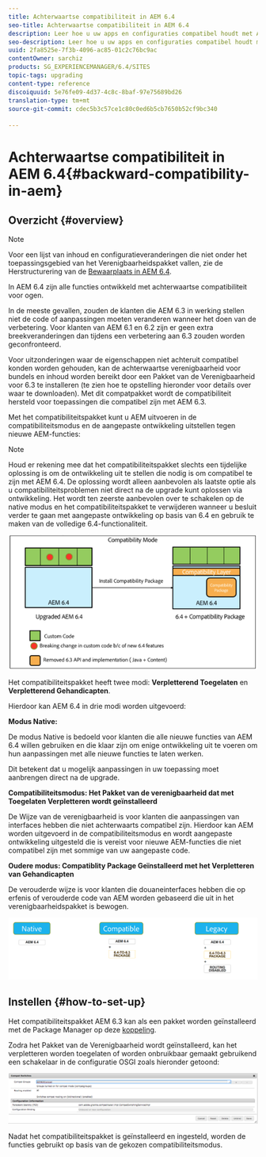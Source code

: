 ```yaml
---
title: Achterwaartse compatibiliteit in AEM 6.4
seo-title: Achterwaartse compatibiliteit in AEM 6.4
description: Leer hoe u uw apps en configuraties compatibel houdt met AEM 6.4
seo-description: Leer hoe u uw apps en configuraties compatibel houdt met AEM 6.4
uuid: 2fa8525e-7f3b-4096-ac85-01c2c76bc9ac
contentOwner: sarchiz
products: SG_EXPERIENCEMANAGER/6.4/SITES
topic-tags: upgrading
content-type: reference
discoiquuid: 5e76fe09-4d37-4c8c-8baf-97e75689bd26
translation-type: tm+mt
source-git-commit: cdec5b3c57ce1c80c0ed6b5cb7650b52cf9bc340

---
```



# Achterwaartse compatibiliteit in AEM 6.4{#backward-compatibility-in-aem}

## Overzicht {#overview}

>[!NOTE]
>
>Voor een lijst van inhoud en configuratieveranderingen die niet onder het toepassingsgebied van het Verenigbaarheidspakket vallen, zie de Herstructurering van de [Bewaarplaats in AEM 6.4](/help/sites-deploying/repository-restructuring.md).

In AEM 6.4 zijn alle functies ontwikkeld met achterwaartse compatibiliteit voor ogen.

In de meeste gevallen, zouden de klanten die AEM 6.3 in werking stellen niet de code of aanpassingen moeten veranderen wanneer het doen van de verbetering. Voor klanten van AEM 6.1 en 6.2 zijn er geen extra breekveranderingen dan tijdens een verbetering aan 6.3 zouden worden geconfronteerd.

Voor uitzonderingen waar de eigenschappen niet achteruit compatibel konden worden gehouden, kan de achterwaartse verenigbaarheid voor bundels en inhoud worden bereikt door een Pakket van de Verenigbaarheid voor 6.3 te installeren (te zien hoe te opstelling hieronder voor details over waar te downloaden). Met dit compatpakket wordt de compatibiliteit hersteld voor toepassingen die compatibel zijn met AEM 6.3.

Met het compatibiliteitspakket kunt u AEM uitvoeren in de compatibiliteitsmodus en de aangepaste ontwikkeling uitstellen tegen nieuwe AEM-functies:

>[!NOTE]
>
>Houd er rekening mee dat het compatibiliteitspakket slechts een tijdelijke oplossing is om de ontwikkeling uit te stellen die nodig is om compatibel te zijn met AEM 6.4. De oplossing wordt alleen aanbevolen als laatste optie als u compatibiliteitsproblemen niet direct na de upgrade kunt oplossen via ontwikkeling. Het wordt ten zeerste aanbevolen over te schakelen op de native modus en het compatibiliteitspakket te verwijderen wanneer u besluit verder te gaan met aangepaste ontwikkeling op basis van 6.4 en gebruik te maken van de volledige 6.4-functionaliteit.

![screen_shot_2018-04-05at4339pm](assets/screen_shot_2018-04-05at43339pm.png)

Het compatibiliteitspakket heeft twee modi: **Verpletterend Toegelaten** en **Verpletterend Gehandicapten**.

Hierdoor kan AEM 6.4 in drie modi worden uitgevoerd:

**Modus Native:**

De modus Native is bedoeld voor klanten die alle nieuwe functies van AEM 6.4 willen gebruiken en die klaar zijn om enige ontwikkeling uit te voeren om hun aanpassingen met alle nieuwe functies te laten werken.

Dit betekent dat u mogelijk aanpassingen in uw toepassing moet aanbrengen direct na de upgrade.

**Compatibiliteitsmodus: Het Pakket van de verenigbaarheid dat met Toegelaten Verpletteren wordt geïnstalleerd**

De Wijze van de verenigbaarheid is voor klanten die aanpassingen van interfaces hebben die niet achterwaarts compatibel zijn. Hierdoor kan AEM worden uitgevoerd in de compatibiliteitsmodus en wordt aangepaste ontwikkeling uitgesteld die is vereist voor nieuwe AEM-functies die niet compatibel zijn met sommige van uw aangepaste code.

**Oudere modus: Compatiblity Package Geïnstalleerd met het Verpletteren van Gehandicapten**

De verouderde wijze is voor klanten die douaneinterfaces hebben die op erfenis of verouderde code van AEM worden gebaseerd die uit in het verenigbaarheidspakket is bewogen.

![image2018-2-12_23-58-37](assets/image2018-2-12_23-58-37.png)

## Instellen {#how-to-set-up}

Het compatibiliteitspakket AEM 6.3 kan als een pakket worden geïnstalleerd met de Package Manager op deze [koppeling](https://www.adobeaemcloud.com/content/marketplace/marketplaceProxy.html?packagePath=/content/companies/public/adobe/packages/cq640/compatpack/aem-compat-cq64-to-cq63).

Zodra het Pakket van de Verenigbaarheid wordt geïnstalleerd, kan het verpletteren worden toegelaten of worden onbruikbaar gemaakt gebruikend een schakelaar in de configuratie OSGI zoals hieronder getoond:

![screen_shot_2017-11-27at122421pm](assets/screen_shot_2017-11-27at122421pm.png)

Nadat het compatibiliteitspakket is geïnstalleerd en ingesteld, worden de functies gebruikt op basis van de gekozen compatibiliteitsmodus.
